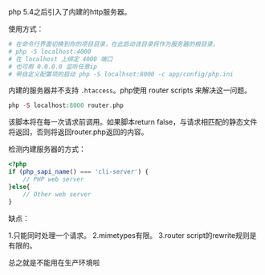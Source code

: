 php 5.4之后引入了内建的http服务器。

使用方式：

```php
# 在命令行界面切换到你的项目目录，在此启动该目录将作为服务器的根目录。
# php -S localhost:4000
# 在 localhost 上绑定 4000 端口
# 也可用 0.0.0.0 监听任意ip
# 带自定义配置项的启动 php -S localhsot:8000 -c app/config/php.ini
```

内建的服务器并不支持 `.htaccess`。php使用 router scripts 来解决这一问题。

```php
php -S localhost:8000 router.php
```

该脚本将在每一次请求前调用。如果脚本return false，与请求相匹配的静态文件将返回，否则将返回router.php返回的内容。

检测内建服务器的方式：

```php
<?php
if (php_sapi_name() === 'cli-server') {
    // PHP web server
}else{
    // Other web server
}
```

缺点：

1.只能同时处理一个请求。
2.mimetypes有限。
3.router script的rewrite规则是有限的。

总之就是不能用在生产环境啦
